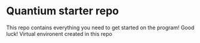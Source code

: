 # Quantium starter repo
This repo contains everything you need to get started on the program! Good luck!
Virtual environent created in this repo
